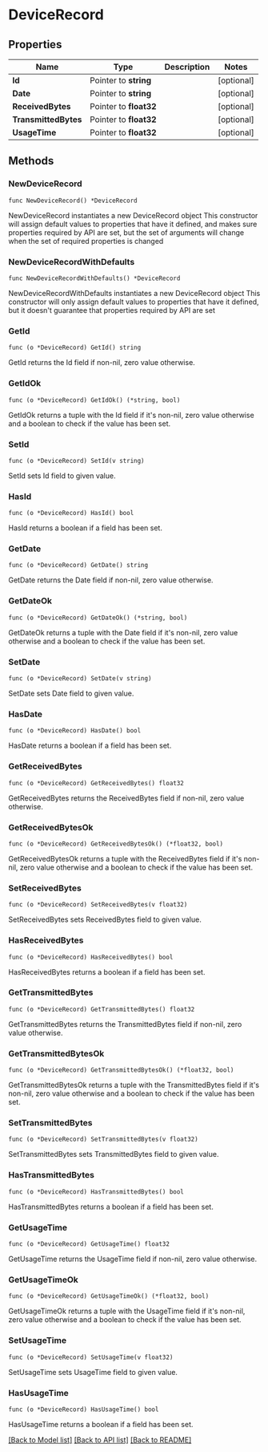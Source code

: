 # DeviceRecord

## Properties

Name | Type | Description | Notes
------------ | ------------- | ------------- | -------------
**Id** | Pointer to **string** |  | [optional] 
**Date** | Pointer to **string** |  | [optional] 
**ReceivedBytes** | Pointer to **float32** |  | [optional] 
**TransmittedBytes** | Pointer to **float32** |  | [optional] 
**UsageTime** | Pointer to **float32** |  | [optional] 

## Methods

### NewDeviceRecord

`func NewDeviceRecord() *DeviceRecord`

NewDeviceRecord instantiates a new DeviceRecord object
This constructor will assign default values to properties that have it defined,
and makes sure properties required by API are set, but the set of arguments
will change when the set of required properties is changed

### NewDeviceRecordWithDefaults

`func NewDeviceRecordWithDefaults() *DeviceRecord`

NewDeviceRecordWithDefaults instantiates a new DeviceRecord object
This constructor will only assign default values to properties that have it defined,
but it doesn't guarantee that properties required by API are set

### GetId

`func (o *DeviceRecord) GetId() string`

GetId returns the Id field if non-nil, zero value otherwise.

### GetIdOk

`func (o *DeviceRecord) GetIdOk() (*string, bool)`

GetIdOk returns a tuple with the Id field if it's non-nil, zero value otherwise
and a boolean to check if the value has been set.

### SetId

`func (o *DeviceRecord) SetId(v string)`

SetId sets Id field to given value.

### HasId

`func (o *DeviceRecord) HasId() bool`

HasId returns a boolean if a field has been set.

### GetDate

`func (o *DeviceRecord) GetDate() string`

GetDate returns the Date field if non-nil, zero value otherwise.

### GetDateOk

`func (o *DeviceRecord) GetDateOk() (*string, bool)`

GetDateOk returns a tuple with the Date field if it's non-nil, zero value otherwise
and a boolean to check if the value has been set.

### SetDate

`func (o *DeviceRecord) SetDate(v string)`

SetDate sets Date field to given value.

### HasDate

`func (o *DeviceRecord) HasDate() bool`

HasDate returns a boolean if a field has been set.

### GetReceivedBytes

`func (o *DeviceRecord) GetReceivedBytes() float32`

GetReceivedBytes returns the ReceivedBytes field if non-nil, zero value otherwise.

### GetReceivedBytesOk

`func (o *DeviceRecord) GetReceivedBytesOk() (*float32, bool)`

GetReceivedBytesOk returns a tuple with the ReceivedBytes field if it's non-nil, zero value otherwise
and a boolean to check if the value has been set.

### SetReceivedBytes

`func (o *DeviceRecord) SetReceivedBytes(v float32)`

SetReceivedBytes sets ReceivedBytes field to given value.

### HasReceivedBytes

`func (o *DeviceRecord) HasReceivedBytes() bool`

HasReceivedBytes returns a boolean if a field has been set.

### GetTransmittedBytes

`func (o *DeviceRecord) GetTransmittedBytes() float32`

GetTransmittedBytes returns the TransmittedBytes field if non-nil, zero value otherwise.

### GetTransmittedBytesOk

`func (o *DeviceRecord) GetTransmittedBytesOk() (*float32, bool)`

GetTransmittedBytesOk returns a tuple with the TransmittedBytes field if it's non-nil, zero value otherwise
and a boolean to check if the value has been set.

### SetTransmittedBytes

`func (o *DeviceRecord) SetTransmittedBytes(v float32)`

SetTransmittedBytes sets TransmittedBytes field to given value.

### HasTransmittedBytes

`func (o *DeviceRecord) HasTransmittedBytes() bool`

HasTransmittedBytes returns a boolean if a field has been set.

### GetUsageTime

`func (o *DeviceRecord) GetUsageTime() float32`

GetUsageTime returns the UsageTime field if non-nil, zero value otherwise.

### GetUsageTimeOk

`func (o *DeviceRecord) GetUsageTimeOk() (*float32, bool)`

GetUsageTimeOk returns a tuple with the UsageTime field if it's non-nil, zero value otherwise
and a boolean to check if the value has been set.

### SetUsageTime

`func (o *DeviceRecord) SetUsageTime(v float32)`

SetUsageTime sets UsageTime field to given value.

### HasUsageTime

`func (o *DeviceRecord) HasUsageTime() bool`

HasUsageTime returns a boolean if a field has been set.


[[Back to Model list]](../README.md#documentation-for-models) [[Back to API list]](../README.md#documentation-for-api-endpoints) [[Back to README]](../README.md)


